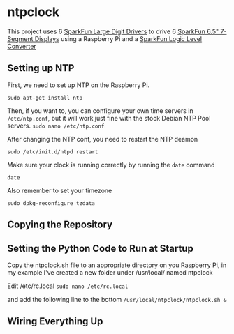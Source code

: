 # ntpclock

This project uses 6 [SparkFun Large Digit Drivers](https://www.sparkfun.com/products/13279) to drive 6 [SparkFun 6.5" 7-Segment Displays](https://www.sparkfun.com/products/8530) using a Raspberry Pi and a [SparkFun Logic Level Converter](https://www.sparkfun.com/products/12009)

## Setting up NTP

First, we need to set up NTP on the Raspberry Pi.

`sudo apt-get install ntp`

Then, if you want to, you can configure your own time servers in `/etc/ntp.conf`, but it will work just fine with the stock Debian NTP Pool servers.
`sudo nano /etc/ntp.conf`

After changing the NTP conf, you need to restart the NTP deamon

`sudo /etc/init.d/ntpd restart`

Make sure your clock is running correctly by running the `date` command

`date`

Also remember to set your timezone

`sudo dpkg-reconfigure tzdata`

## Copying the Repository

## Setting the Python Code to Run at Startup

Copy the ntpclock.sh file to an appropriate directory on you Raspberry Pi, in my example I've created a new folder under /usr/local/ named ntpclock

Edit /etc/rc.local
`sudo nano /etc/rc.local`

and add the following line to the bottom
`/usr/local/ntpclock/ntpclock.sh &`


## Wiring Everything Up
